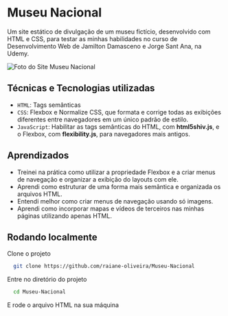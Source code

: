 # Museu Nacional

Um site estático de divulgação de um museu fictício, desenvolvido com HTML e CSS, para testar as minhas habilidades no curso de Desenvolvimento Web de Jamilton Damasceno e Jorge Sant Ana, na Udemy.

![Foto do Site Museu Nacional](https://i.imgur.com/2V0Wnuk.png)

## Técnicas e Tecnologias utilizadas

- ```HTML```: Tags semânticas
- ```CSS```: Flexbox e Normalize CSS, que formata e corrige todas as exibições diferentes entre navegadores em um único padrão de estilo.
- ```JavaScript```: Habilitar as tags semânticas do HTML, com **html5shiv.js**, e o Flexbox, com **flexibility.js**, para navegadores mais antigos.

## Aprendizados

- Treinei na prática como utilizar a propriedade Flexbox e a criar menus de navegação e organizar a exibição do layouts com ele.
- Aprendi como estruturar de uma forma mais semântica e organizada os arquivos HTML.
- Entendi melhor como criar menus de navegação usando só imagens.
- Aprendi como incorporar mapas e vídeos de terceiros nas minhas páginas utilizando apenas HTML.

## Rodando localmente

Clone o projeto

```bash
  git clone https://github.com/raiane-oliveira/Museu-Nacional
```

Entre no diretório do projeto

```bash
  cd Museu-Nacional
```

E rode o arquivo HTML na sua máquina

